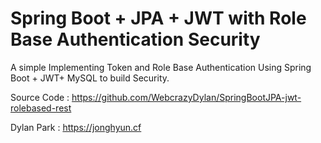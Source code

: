 # Spring Boot + JPA + JWT with Role Base Authentication Security

A simple Implementing Token and Role Base Authentication Using Spring Boot + JWT+ MySQL to build Security.

Source Code : https://github.com/WebcrazyDylan/SpringBootJPA-jwt-rolebased-rest

Dylan Park : https://jonghyun.cf